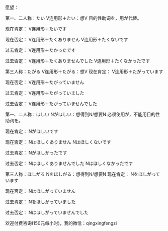 愿望：

第一、二人称：たい
V连用形＋たい：想V
目的性助词を，用が代替。

现在肯定：
V连用形＋たいです

现在否定：
V连用形＋たくありません
V连用形＋たくないです

过去肯定：
V连用形＋たかったです

过去否定：
V连用形＋たくありませんでした
V连用形＋たくなかったです

第三人称：たがる
V连用形＋たがる：想V
现在肯定：
V连用形＋たがっています

现在否定：
V连用形＋たがっていません

过去肯定：
V连用形＋たがっていました

过去否定：
V连用形＋たがっていませんでした

第一、二人称：ほしい
Nがほしい：想得到N/想要N
必须使用が，不能用目的性助词を。

现在肯定：
Nがほしいです

现在否定：
Nはほしくありません
Nはほしくないです

过去肯定：
Nがほしかったです

过去否定：
Nはほしくありませんでした
Nはほしくなかったです

第三人称：ほしがる
Nをほしがる：想得到N/想要N
现在肯定：
Nをほしがっています

现在否定：
Nはほしがっていません

过去肯定：
Nをほしがっていました

过去否定：
Nはほしがっていませんでした

欢迎付费咨询(150元每小时)，我的微信：qingxingfengzi